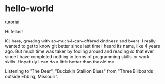# hello-world
tutorial

Hi fellas!

KJ here, greeting with so-much-I-can-offered kindness and beers. 
I really wanted to get to know git better since last time I heard its name, like 4 years ago. 
But much time was taken by fooling around and reading so that ever since I have completed nothing in terms of programming skills, or work skills. 
Hopefully I can do a little better than the old me. 

Listening to "The Deer", "Buckskin Stallion Blues" from "Three Billboards outside Ebbing, Missouri".
